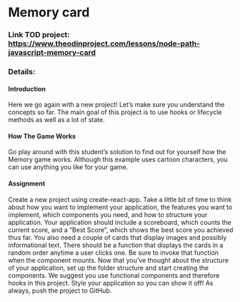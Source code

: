 # Memory card

### Link TOD project: https://www.theodinproject.com/lessons/node-path-javascript-memory-card

### Details:

#### Introduction

Here we go again with a new project! Let’s make sure you understand the concepts so far. The main goal of this project is to use hooks or lifecycle methods as well as a lot of state.

#### How The Game Works

Go play around with this student’s solution to find out for yourself how the Memory game works. Although this example uses cartoon characters, you can use anything you like for your game.

#### Assignment

Create a new project using create-react-app.
Take a little bit of time to think about how you want to implement your application, the features you want to implement, which components you need, and how to structure your application. Your application should include a scoreboard, which counts the current score, and a “Best Score”, which shows the best score you achieved thus far. You also need a couple of cards that display images and possibly informational text. There should be a function that displays the cards in a random order anytime a user clicks one. Be sure to invoke that function when the component mounts.
Now that you’ve thought about the structure of your application, set up the folder structure and start creating the components. We suggest you use functional components and therefore hooks in this project.
Style your application so you can show it off!
As always, push the project to GitHub.
